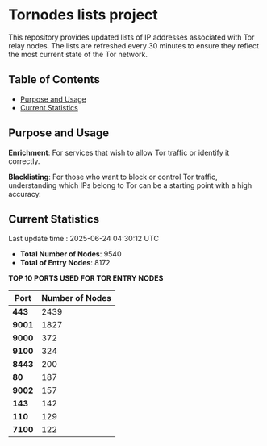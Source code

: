 # Tornodes lists project

This repository provides updated lists of IP addresses associated with Tor relay nodes. The lists are refreshed every 30 minutes to ensure they reflect the most current state of the Tor network.

## Table of Contents

- [Purpose and Usage](#purpose-and-usage)
- [Current Statistics](#current-statistics)


## Purpose and Usage

**Enrichment**: For services that wish to allow Tor traffic or identify it correctly.

**Blacklisting**: For those who want to block or control Tor traffic, understanding which IPs belong to Tor can be a starting point with a high accuracy.

## Current Statistics

Last update time : 2025-06-24 04:30:12 UTC

- **Total Number of Nodes**: 9540
- **Total of Entry Nodes**: 8172

**TOP 10 PORTS USED FOR TOR ENTRY NODES**

| **Port** | **Number of Nodes** |
|------|-----------------|
| **443**   | 2439  |
| **9001**   | 1827  |
| **9000**   | 372  |
| **9100**   | 324  |
| **8443**   | 200  |
| **80**   | 187  |
| **9002**   | 157  |
| **143**   | 142  |
| **110**   | 129  |
| **7100**   | 122  |

